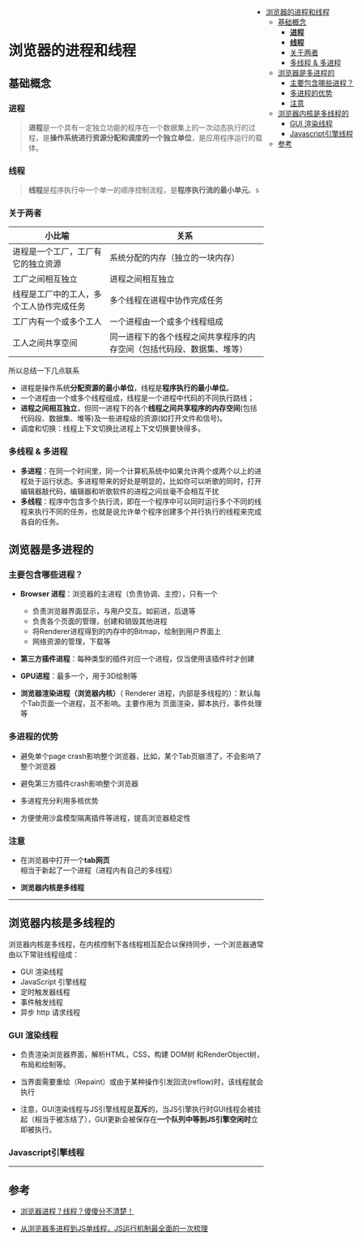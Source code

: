 

- [浏览器的进程和线程](#%E6%B5%8F%E8%A7%88%E5%99%A8%E7%9A%84%E8%BF%9B%E7%A8%8B%E5%92%8C%E7%BA%BF%E7%A8%8B)
  - [基础概念](#%E5%9F%BA%E7%A1%80%E6%A6%82%E5%BF%B5)
    - [**进程**](#%E8%BF%9B%E7%A8%8B)
    - [**线程**](#%E7%BA%BF%E7%A8%8B)
    - [关于两者](#%E5%85%B3%E4%BA%8E%E4%B8%A4%E8%80%85)
    - [多线程 & 多进程](#%E5%A4%9A%E7%BA%BF%E7%A8%8B-%E5%A4%9A%E8%BF%9B%E7%A8%8B)
  - [浏览器是多进程的](#%E6%B5%8F%E8%A7%88%E5%99%A8%E6%98%AF%E5%A4%9A%E8%BF%9B%E7%A8%8B%E7%9A%84)
    - [主要包含哪些进程？](#%E4%B8%BB%E8%A6%81%E5%8C%85%E5%90%AB%E5%93%AA%E4%BA%9B%E8%BF%9B%E7%A8%8B%EF%BC%9F)
    - [多进程的优势](#%E5%A4%9A%E8%BF%9B%E7%A8%8B%E7%9A%84%E4%BC%98%E5%8A%BF)
    - [注意](#%E6%B3%A8%E6%84%8F)
  - [浏览器内核是多线程的](#%E6%B5%8F%E8%A7%88%E5%99%A8%E5%86%85%E6%A0%B8%E6%98%AF%E5%A4%9A%E7%BA%BF%E7%A8%8B%E7%9A%84)
    - [GUI 渲染线程](#gui-%E6%B8%B2%E6%9F%93%E7%BA%BF%E7%A8%8B)
    - [Javascript引擎线程](#javascript%E5%BC%95%E6%93%8E%E7%BA%BF%E7%A8%8B)
  - [参考](#%E5%8F%82%E8%80%83)

# 浏览器的进程和线程

## 基础概念

### **进程**

  > **进程**是一个具有一定独立功能的程序在一个数据集上的一次动态执行的过程，是**操作系统进行资源分配和调度的一个独立单位**，是应用程序运行的载体。

### **线程**

  > **线程**是程序执行中一个单一的顺序控制流程，是**程序执行流的最小单元**。s

### 关于两者

  | 小比喻                                | 关系                                                              |
  | -------------------------------------| ------------------------------------------------------------------|
  | 进程是一个工厂，工厂有它的独立资源      | 系统分配的内存（独立的一块内存）                                     |
  | 工厂之间相互独立                       | 进程之间相互独立                                                   |
  | 线程是工厂中的工人，多个工人协作完成任务 | 多个线程在进程中协作完成任务                                        |
  | 工厂内有一个或多个工人                 | 一个进程由一个或多个线程组成                                        |
  | 工人之间共享空间                       | 同一进程下的各个线程之间共享程序的内存空间（包括代码段、数据集、堆等）  |

  所以总结一下几点联系

  - 进程是操作系统**分配资源的最小单位**，线程是**程序执行的最小单位**。
  - 一个进程由一个或多个线程组成，线程是一个进程中代码的不同执行路线；
  - **进程之间相互独立**，但同一进程下的各个**线程之间共享程序的内存空间**(包括代码段、数据集、堆等)及一些进程级的资源(如打开文件和信号)。
  - 调度和切换：线程上下文切换比进程上下文切换要快得多。

### 多线程 & 多进程

  - **多进程**：在同一个时间里，同一个计算机系统中如果允许两个或两个以上的进程处于运行状态。多进程带来的好处是明显的，比如你可以听歌的同时，打开编辑器敲代码，编辑器和听歌软件的进程之间丝毫不会相互干扰
  - **多线程**：程序中包含多个执行流，即在一个程序中可以同时运行多个不同的线程来执行不同的任务，也就是说允许单个程序创建多个并行执行的线程来完成各自的任务。

## 浏览器是多进程的

 ### 主要包含哪些进程？ 

  - **Browser 进程**：浏览器的主进程（负责协调、主控），只有一个

    - 负责浏览器界面显示，与用户交互。如前进，后退等
    - 负责各个页面的管理，创建和销毁其他进程
    - 将Renderer进程得到的内存中的Bitmap，绘制到用户界面上
    - 网络资源的管理，下载等

  - **第三方插件进程**：每种类型的插件对应一个进程，仅当使用该插件时才创建
  - **GPU进程**：最多一个，用于3D绘制等
  - **浏览器渲染进程（浏览器内核）**（ Renderer 进程，内部是多线程的）：默认每个Tab页面一个进程，互不影响。主要作用为 页面渲染，脚本执行，事件处理等

 ### 多进程的优势

  - 避免单个page crash影响整个浏览器，比如，某个Tab页崩溃了，不会影响了整个浏览器

  - 避免第三方插件crash影响整个浏览器

  - 多进程充分利用多核优势

  - 方便使用沙盒模型隔离插件等进程，提高浏览器稳定性
  
 ### 注意

  - 在浏览器中打开一个**tab网页**相当于新起了一个进程（进程内有自己的多线程）

  - **浏览器内核是多线程**

---

## 浏览器内核是多线程的

 浏览器内核是多线程，在内核控制下各线程相互配合以保持同步，一个浏览器通常由以下常驻线程组成：

 - GUI 渲染线程
 - JavaScript 引擎线程
 - 定时触发器线程
 - 事件触发线程
 - 异步 http 请求线程

 ### GUI 渲染线程

  - 负责渲染浏览器界面，解析HTML，CSS，构建 DOM树 和RenderObject树，布局和绘制等。

  - 当界面需要重绘（Repaint）或由于某种操作引发回流(reflow)时，该线程就会执行

  - 注意，GUI渲染线程与JS引擎线程是**互斥**的，当JS引擎执行时GUI线程会被挂起（相当于被冻结了），GUI更新会被保存在**一个队列中等到JS引擎空闲时**立即被执行。

 ### Javascript引擎线程 
 
---
## 参考

- [浏览器进程？线程？傻傻分不清楚！](http://imweb.io/topic/58e3bfa845e5c13468f567d5)

- [从浏览器多进程到JS单线程，JS运行机制最全面的一次梳理](https://juejin.im/post/5a6547d0f265da3e283a1df7)


<style>
 ul:first-child {
   position: fixed;
   top: 10px;
   right: 50px;
 }
</style>